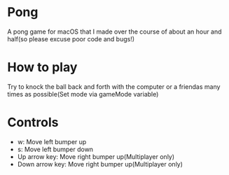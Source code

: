# Pong
A pong game for macOS that I made over the course of about an hour and half(so please excuse poor code and bugs!)
# How to play
Try to knock the ball back and forth with the computer or a friendas many times as possible(Set mode via gameMode variable)
# Controls
- w: Move left bumper up
- s: Move left bumper down
- Up arrow key: Move right bumper up(Multiplayer only)
- Down arrow key: Move right bumper up(Multiplayer only)
